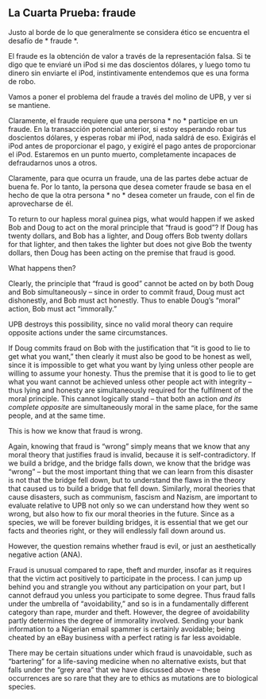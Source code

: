 ## La Cuarta Prueba: fraude

Justo al borde de lo que generalmente se considera ético se encuentra el desafío de * fraude *.

El fraude es la obtención de valor a través de la representación falsa. Si te digo que te enviaré un iPod si me das doscientos dólares, y luego tomo tu dinero sin enviarte el iPod, instintivamente entendemos que es una forma de robo.

Vamos a poner el problema del fraude a través del molino de UPB, y ver si se mantiene.

Claramente, el fraude requiere que una persona * no * participe en un fraude. En la transacción potencial anterior, si estoy esperando robar tus doscientos dólares, y esperas robar mi iPod, nada saldrá de eso. Exigirás el iPod antes de proporcionar el pago, y exigiré el pago antes de proporcionar el iPod. Estaremos en un punto muerto, completamente incapaces de defraudarnos unos a otros.

Claramente, para que ocurra un fraude, una de las partes debe actuar de buena fe. Por lo tanto, la persona que desea cometer fraude se basa en el hecho de que la otra persona * no * desea cometer un fraude, con el fin de aprovecharse de él.

To return to our hapless moral guinea pigs, what would happen if we asked Bob and Doug to act on the moral principle that “fraud is good”? If Doug has twenty dollars, and Bob has a lighter, and Doug offers Bob twenty dollars for that lighter, and then takes the lighter but does not give Bob the twenty dollars, then Doug has been acting on the premise that fraud is good.

What happens then?

Clearly, the principle that “fraud is good” cannot be acted on by both Doug and Bob simultaneously – since in order to commit fraud, Doug must act dishonestly, and Bob must act honestly. Thus to enable Doug’s “moral” action, Bob must act “immorally.”

UPB destroys this possibility, since no valid moral theory can require opposite actions under the same circumstances.

If Doug commits fraud on Bob with the justification that “it is good to lie to get what you want,” then clearly it must also be good to be honest as well, since it is impossible to get what you want by lying unless other people are willing to assume your honesty. Thus the premise that it is good to lie to get what you want cannot be achieved unless other people act with integrity – thus lying and honesty are simultaneously required for the fulfilment of the moral principle. This cannot logically stand – that both an action *and its complete opposite* are simultaneously moral in the same place, for the same people, and at the same time.

This is how we know that fraud is wrong.

Again, knowing that fraud is “wrong” simply means that we know that any moral theory that justifies fraud is invalid, because it is self-contradictory. If we build a bridge, and the bridge falls down, we know that the bridge was “wrong” – but the most important thing that we can learn from this disaster is not that the bridge fell down, but to understand the flaws in the theory that caused us to build a bridge that fell down. Similarly, moral theories that cause disasters, such as communism, fascism and Nazism, are important to evaluate relative to UPB not only so we can understand how they went so wrong, but also how to fix our moral theories in the future. Since as a species, we will be forever building bridges, it is essential that we get our facts and theories right, or they will endlessly fall down around us.

However, the question remains whether fraud is evil, or just an aesthetically negative action (ANA).

Fraud is unusual compared to rape, theft and murder, insofar as it requires that the victim act positively to participate in the process. I can jump up behind you and strangle you without any participation on your part, but I cannot defraud you unless you participate to some degree. Thus fraud falls under the umbrella of “avoidability,” and so is in a fundamentally different category than rape, murder and theft. However, the degree of avoidability partly determines the degree of immorality involved. Sending your bank information to a Nigerian email spammer is certainly avoidable; being cheated by an eBay business with a perfect rating is far less avoidable.

There may be certain situations under which fraud is unavoidable, such as “bartering” for a life-saving medicine when no alternative exists, but that falls under the “grey area” that we have discussed above – these occurrences are so rare that they are to ethics as mutations are to biological species.